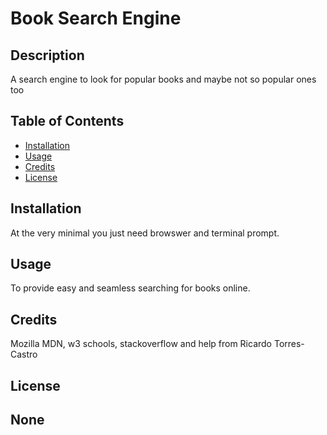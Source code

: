 # Book Search Engine

## Description

 A search engine to look for popular books and maybe not so popular ones too

## Table of Contents 

- [Installation](#installation)
- [Usage](#usage)
- [Credits](#credits)
- [License](#license)

## Installation

At the very minimal you just need browswer and terminal prompt.

## Usage

To provide easy and seamless searching for books online.

## Credits

Mozilla MDN, w3 schools, stackoverflow and help from Ricardo Torres-Castro

## License

None
---

